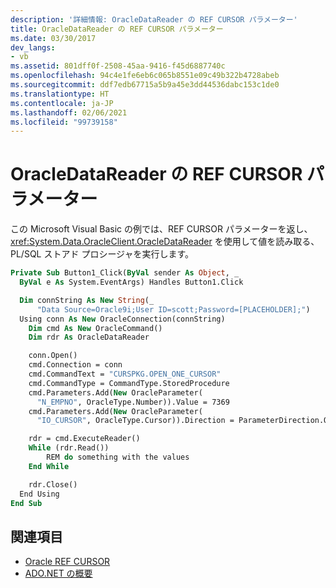 ```yaml
---
description: '詳細情報: OracleDataReader の REF CURSOR パラメーター'
title: OracleDataReader の REF CURSOR パラメーター
ms.date: 03/30/2017
dev_langs:
- vb
ms.assetid: 801dff0f-2508-45aa-9416-f45d6887740c
ms.openlocfilehash: 94c4e1fe6eb6c065b8551e09c49b322b4728abeb
ms.sourcegitcommit: ddf7edb67715a5b9a45e3dd44536dabc153c1de0
ms.translationtype: HT
ms.contentlocale: ja-JP
ms.lasthandoff: 02/06/2021
ms.locfileid: "99739158"
---
```

# <a name="ref-cursor-parameters-in-an-oracledatareader"></a>OracleDataReader の REF CURSOR パラメーター

この Microsoft Visual Basic の例では、REF CURSOR パラメーターを返し、<xref:System.Data.OracleClient.OracleDataReader> を使用して値を読み取る、PL/SQL ストアド プロシージャを実行します。

```vb
Private Sub Button1_Click(ByVal sender As Object, _
  ByVal e As System.EventArgs) Handles Button1.Click

  Dim connString As New String(_
      "Data Source=Oracle9i;User ID=scott;Password=[PLACEHOLDER];")
  Using conn As New OracleConnection(connString)
    Dim cmd As New OracleCommand()
    Dim rdr As OracleDataReader

    conn.Open()
    cmd.Connection = conn
    cmd.CommandText = "CURSPKG.OPEN_ONE_CURSOR"
    cmd.CommandType = CommandType.StoredProcedure
    cmd.Parameters.Add(New OracleParameter(
      "N_EMPNO", OracleType.Number)).Value = 7369
    cmd.Parameters.Add(New OracleParameter(
      "IO_CURSOR", OracleType.Cursor)).Direction = ParameterDirection.Output

    rdr = cmd.ExecuteReader()
    While (rdr.Read())
        REM do something with the values
    End While

    rdr.Close()
  End Using
End Sub
```

## <a name="see-also"></a>関連項目

- [Oracle REF CURSOR](oracle-ref-cursors.md)
- [ADO.NET の概要](ado-net-overview.md)
